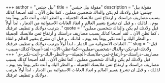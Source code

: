 +++
author = "بيل جيتس"
title = "مقولة بيل جيتس"
description = "مقولة بيل جيتس: قبل ولادتك لم يكن والداك شخصين مملين ، كما تظن الآن .. لقد أصبحا كذلك بسبب مصاريف دراستك و ارتفاع ثمن ملابسك الجميلة ، و النظر اليك و أنت تكبر يوماً بعد يوم .. لذلـك ، و قبل ان تشرع بتغيير العالم و انقاذ الغابات الاستوائية من الدمار ، ابدأ أولاً بترتيب دولابك و تنظيف غرفتك ."
quote = '''قبل ولادتك لم يكن والداك شخصين مملين ، كما تظن الآن .. لقد أصبحا كذلك بسبب مصاريف دراستك و ارتفاع ثمن ملابسك الجميلة ، و النظر اليك و أنت تكبر يوماً بعد يوم .. لذلـك ، و قبل ان تشرع بتغيير العالم و انقاذ الغابات الاستوائية من الدمار ، ابدأ أولاً بترتيب دولابك و تنظيف غرفتك .'''
slug = "قبل-ولادتك-لم-يكن-والداك-شخصين-مملين--كما-تظن-الآن--لقد-أصبحا-كذلك-بسبب-مصاريف-دراستك-و-ارتفاع-ثمن-ملابسك-الجميلة--و-النظر-اليك-و-أنت-تكبر-ي"
+++
قبل ولادتك لم يكن والداك شخصين مملين ، كما تظن الآن .. لقد أصبحا كذلك بسبب مصاريف دراستك و ارتفاع ثمن ملابسك الجميلة ، و النظر اليك و أنت تكبر يوماً بعد يوم .. لذلـك ، و قبل ان تشرع بتغيير العالم و انقاذ الغابات الاستوائية من الدمار ، ابدأ أولاً بترتيب دولابك و تنظيف غرفتك .
